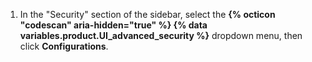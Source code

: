 1. In the "Security" section of the sidebar, select the **{% octicon "codescan" aria-hidden="true" %} {% data variables.product.UI_advanced_security %}** dropdown menu, then click **Configurations**.

